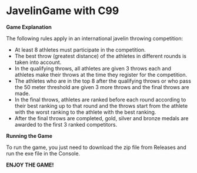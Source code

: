 # JavelinGame with C99

**Game Explanation**

The following rules apply in an international javelin throwing competition:
- At least 8 athletes must participate in the competition.
- The best throw (greatest distance) of the athletes in different rounds is taken into account.
- In the qualifying throws, all athletes are given 3 throws each and athletes make their throws at the time they register for the competition.
- The athletes who are in the top 8 after the qualifying throws or who pass the 50 meter threshold are given 3 more throws and the final throws are made.
- In the final throws, athletes are ranked before each round according to their best ranking up to that round and the throws start from the athlete with the worst ranking to the athlete with the best ranking.
- After the final throws are completed, gold, silver and bronze medals are awarded to the first 3 ranked competitors.

**Running the Game**

To run the game, you just need to download the zip file from Releases and run the exe file in the Console.

**ENJOY THE GAME!**
